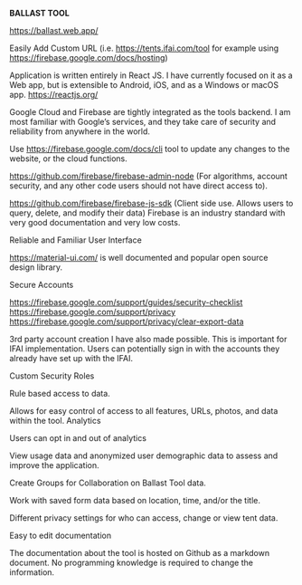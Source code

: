 <b>BALLAST TOOL</b>

https://ballast.web.app/

Easily Add Custom URL (i.e. https://tents.ifai.com/tool for example using https://firebase.google.com/docs/hosting)

Application is written entirely in React JS. I have currently focused on it as a Web app, but is extensible to Android, iOS, and as a Windows or macOS app.
https://reactjs.org/

Google Cloud and Firebase are tightly integrated as the tools backend. I am most familiar with Google’s services, and they take care of security and reliability from anywhere in the world.

Use https://firebase.google.com/docs/cli tool to update any changes to the website, or the cloud functions.

https://github.com/firebase/firebase-admin-node (For algorithms, account security, and any other code users should not have direct access to).

https://github.com/firebase/firebase-js-sdk (Client side use. Allows users to query, delete, and modify their data) Firebase is an industry standard with very good documentation and very low costs.

Reliable and Familiar User Interface

https://material-ui.com/ is well documented and popular open source design library.

Secure Accounts

https://firebase.google.com/support/guides/security-checklist
https://firebase.google.com/support/privacy
https://firebase.google.com/support/privacy/clear-export-data

3rd party account creation I have also made possible. This is important for IFAI implementation. Users can potentially sign in with the accounts they already have set up with the IFAI.

Custom Security Roles

Rule based access to data.

Allows for easy control of access to all features, URLs, photos, and data within the tool.
Analytics

Users can opt in and out of analytics

View usage data and anonymized user demographic data to assess and improve the application.

Create Groups for Collaboration on Ballast Tool data.

Work with saved form data based on location, time, and/or the title.

Different privacy settings for who can access, change or view tent data.

Easy to edit documentation

The documentation about the tool is hosted on Github as a markdown document. No programming knowledge is required to change the information.
